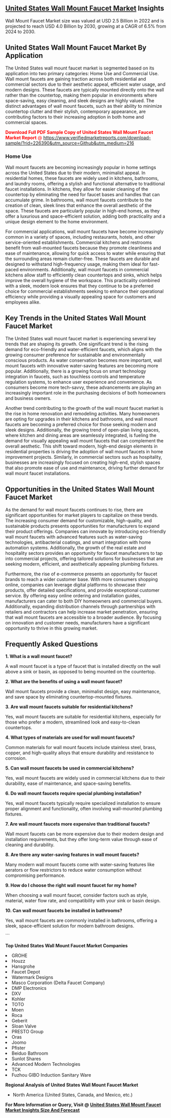 <h2><a href="https://www.verifiedmarketreports.com/download-sample/?rid=226390&amp;utm_source=Github&amp;utm_medium=216" target="_blank">United States Wall Mount Faucet Market</a> Insights</h2><p>Wall Mount Faucet Market size was valued at USD 2.5 Billion in 2022 and is projected to reach USD 4.0 Billion by 2030, growing at a CAGR of 6.5% from 2024 to 2030.</p><p><h2>United States Wall Mount Faucet Market By Application</h2><p>The United States wall mount faucet market is segmented based on its application into two primary categories: Home Use and Commercial Use. Wall mount faucets are gaining traction across both residential and commercial sectors due to their aesthetic appeal, efficient water usage, and modern designs. These faucets are typically mounted directly onto the wall rather than the countertop, making them popular in environments where space-saving, easy cleaning, and sleek designs are highly valued. The distinct advantages of wall mount faucets, such as their ability to minimize countertop clutter and their stylish, contemporary appearance, are contributing factors to their increasing adoption in both home and commercial spaces.</p><p><p><span class=""><span style="color: #ff0000;"><strong>Download Full PDF Sample Copy of United States Wall Mount Faucet Market Report</strong> @ </span><a href="https://www.verifiedmarketreports.com/download-sample/?rid=226390&amp;utm_source=Github&amp;utm_medium=216" target="_blank">https://www.verifiedmarketreports.com/download-sample/?rid=226390&amp;utm_source=Github&amp;utm_medium=216</a></span></p></p><h3>Home Use</h3><p>Wall mount faucets are becoming increasingly popular in home settings across the United States due to their modern, minimalist appeal. In residential homes, these faucets are widely used in kitchens, bathrooms, and laundry rooms, offering a stylish and functional alternative to traditional faucet installations. In kitchens, they allow for easier cleaning of the countertop by eliminating the need for faucet bases and handles that can accumulate grime. In bathrooms, wall mount faucets contribute to the creation of clean, sleek lines that enhance the overall aesthetic of the space. These faucets are particularly popular in high-end homes, as they offer a luxurious and space-efficient solution, adding both practicality and a unique design element to the home environment.</p><p>For commercial applications, wall mount faucets have become increasingly common in a variety of spaces, including restaurants, hotels, and other service-oriented establishments. Commercial kitchens and restrooms benefit from wall-mounted faucets because they promote cleanliness and ease of maintenance, allowing for quick access to water while ensuring that the surrounding areas remain clutter-free. These faucets are durable and designed to withstand high-frequency usage, making them ideal for fast-paced environments. Additionally, wall mount faucets in commercial kitchens allow staff to efficiently clean countertops and sinks, which helps improve the overall hygiene of the workspace. This practicality combined with a sleek, modern look ensures that they continue to be a preferred choice for commercial establishments seeking to enhance their operational efficiency while providing a visually appealing space for customers and employees alike.</p><h2>Key Trends in the United States Wall Mount Faucet Market</h2><p>The United States wall mount faucet market is experiencing several key trends that are shaping its growth. One significant trend is the rising demand for eco-friendly and water-efficient faucets, which aligns with the growing consumer preference for sustainable and environmentally conscious products. As water conservation becomes more important, wall mount faucets with innovative water-saving features are becoming more popular. Additionally, there is a growing focus on smart technology integration in faucets, such as touchless controls and temperature regulation systems, to enhance user experience and convenience. As consumers become more tech-savvy, these advancements are playing an increasingly important role in the purchasing decisions of both homeowners and business owners.</p><p>Another trend contributing to the growth of the wall mount faucet market is the rise in home renovation and remodeling activities. Many homeowners are opting for upgrades in their kitchens and bathrooms, and wall mount faucets are becoming a preferred choice for those seeking modern and sleek designs. Additionally, the growing trend of open-plan living spaces, where kitchen and dining areas are seamlessly integrated, is fueling the demand for visually appealing wall mount faucets that can complement the overall aesthetic. This shift toward modern, high-end design elements in residential properties is driving the adoption of wall mount faucets in home improvement projects. Similarly, in commercial sectors such as hospitality, businesses are increasingly focused on creating high-end, stylish spaces that also promote ease of use and maintenance, driving further demand for wall mount faucet installations.</p><h2>Opportunities in the United States Wall Mount Faucet Market</h2><p>As the demand for wall mount faucets continues to rise, there are significant opportunities for market players to capitalize on these trends. The increasing consumer demand for customizable, high-quality, and sustainable products presents opportunities for manufacturers to expand their product offerings. Companies can innovate by introducing eco-friendly wall mount faucets with advanced features such as water-saving technologies, antibacterial coatings, and smart integration with home automation systems. Additionally, the growth of the real estate and hospitality sectors provides an opportunity for faucet manufacturers to tap into commercial projects, offering tailored solutions for businesses that are seeking modern, efficient, and aesthetically appealing plumbing fixtures.</p><p>Furthermore, the rise of e-commerce presents an opportunity for faucet brands to reach a wider customer base. With more consumers shopping online, companies can leverage digital platforms to showcase their products, offer detailed specifications, and provide exceptional customer service. By offering easy online ordering and installation guides, manufacturers can cater to both DIY homeowners and commercial buyers. Additionally, expanding distribution channels through partnerships with retailers and contractors can help increase market penetration, ensuring that wall mount faucets are accessible to a broader audience. By focusing on innovation and customer needs, manufacturers have a significant opportunity to thrive in this growing market.</p><h2>Frequently Asked Questions</h2><p><strong>1. What is a wall mount faucet?</strong></p><p>A wall mount faucet is a type of faucet that is installed directly on the wall above a sink or basin, as opposed to being mounted on the countertop.</p><p><strong>2. What are the benefits of using a wall mount faucet?</strong></p><p>Wall mount faucets provide a clean, minimalist design, easy maintenance, and save space by eliminating countertop-mounted fixtures.</p><p><strong>3. Are wall mount faucets suitable for residential kitchens?</strong></p><p>Yes, wall mount faucets are suitable for residential kitchens, especially for those who prefer a modern, streamlined look and easy-to-clean countertops.</p><p><strong>4. What types of materials are used for wall mount faucets?</strong></p><p>Common materials for wall mount faucets include stainless steel, brass, copper, and high-quality alloys that ensure durability and resistance to corrosion.</p><p><strong>5. Can wall mount faucets be used in commercial kitchens?</strong></p><p>Yes, wall mount faucets are widely used in commercial kitchens due to their durability, ease of maintenance, and space-saving benefits.</p><p><strong>6. Do wall mount faucets require special plumbing installation?</strong></p><p>Yes, wall mount faucets typically require specialized installation to ensure proper alignment and functionality, often involving wall-mounted plumbing fixtures.</p><p><strong>7. Are wall mount faucets more expensive than traditional faucets?</strong></p><p>Wall mount faucets can be more expensive due to their modern design and installation requirements, but they offer long-term value through ease of cleaning and durability.</p><p><strong>8. Are there any water-saving features in wall mount faucets?</strong></p><p>Many modern wall mount faucets come with water-saving features like aerators or flow restrictors to reduce water consumption without compromising performance.</p><p><strong>9. How do I choose the right wall mount faucet for my home?</strong></p><p>When choosing a wall mount faucet, consider factors such as style, material, water flow rate, and compatibility with your sink or basin design.</p><p><strong>10. Can wall mount faucets be installed in bathrooms?</strong></p><p>Yes, wall mount faucets are commonly installed in bathrooms, offering a sleek, space-efficient solution for modern bathroom designs.</p>```</p><p><strong>Top United States Wall Mount Faucet Market Companies</strong></p><div data-test-id=""><p><li>GROHE</li><li> Houzz</li><li> Hansgrohe</li><li> Faucet Depot</li><li> Watermark Designs</li><li> Masco Corporation (Delta Faucet Company)</li><li> DMP Electronics</li><li> DXV</li><li> Kohler</li><li> TOTO</li><li> Moen</li><li> Roca</li><li> Geberit</li><li> Sloan Valve</li><li> PRESTO Group</li><li> Oras</li><li> Joomo</li><li> Pfister</li><li> Beiduo Bathroom</li><li> Sunlot Shares</li><li> Advanced Modern Technologies</li><li> TCK</li><li> Fuzhou GIBO Induction Sanitary Ware</li></p><div><strong>Regional Analysis of&nbsp;United States Wall Mount Faucet Market</strong></div><ul><li dir="ltr"><p dir="ltr">North America&nbsp;(United States, Canada, and Mexico, etc.)</p></li></ul><p><strong>For More Information or Query, Visit @&nbsp;</strong><strong><a href="https://www.verifiedmarketreports.com/product/wall-mount-faucet-market/?utm_source=Github&amp;utm_medium=216" target="_blank">United States Wall Mount Faucet Market Insights Size And Forecast</a></strong></p></div>
